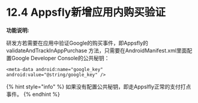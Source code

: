 # 12.4 Appsfly新增应用内购买验证

**功能说明:**

研发方若需要在应用中验证Google的购买事件，即Appsfly的validateAndTrackInAppPurchase 方法，只需要在AndroidManifest.xml里面配置Google Developer Console的公共秘钥：

```text
<meta-data android:name="google_key" android:value="@string/google_key" />  
```

{% hint style="info" %}
如果没有配置公共秘钥，即走Appslfly正常的支付打点事件。
{% endhint %}



